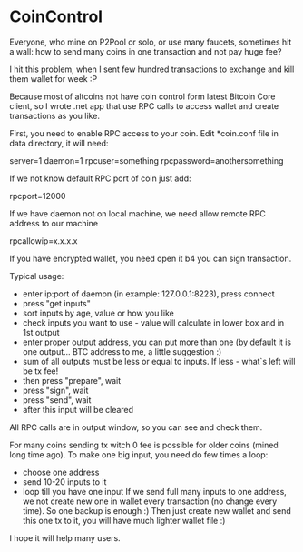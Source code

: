 # CoinControl
Everyone, who mine on P2Pool or solo, or use many faucets, sometimes hit a wall: how to send many coins in one transaction and not pay huge fee?

I hit this problem, when I sent few hundred transactions to exchange and kill them wallet for week :P

Because most of altcoins not have coin control form latest Bitcoin Core client, so I wrote .net app that use RPC calls to access wallet and create transactions as you like.

First, you need to enable RPC access to your coin. Edit *coin.conf file in data directory, it will need:

server=1
daemon=1
rpcuser=something
rpcpassword=anothersomething

If we not know default RPC port of coin just add:

rpcport=12000

If we have daemon not on local machine, we need allow remote RPC address to our machine

rpcallowip=x.x.x.x

If you have encrypted wallet, you need open it b4 you can sign transaction.

Typical usage:
- enter ip:port of daemon (in example: 127.0.0.1:8223), press connect
- press "get inputs"
- sort inputs by age, value or how you like
- check inputs you want to use - value will calculate in lower box and in 1st output
- enter proper output address, you can put more than one (by default it is one output... BTC address to me, a little suggestion :)
- sum of all outputs must be less or equal to inputs. If less - what`s left will be tx fee!
- then press "prepare", wait
- press "sign", wait
- press "send", wait
- after this input will be cleared

All RPC calls are in output window, so you can see and check them.

For many coins sending tx witch 0 fee is possible for older coins (mined long time ago).
To make one big input, you need do few times a loop:
- choose one address
- send 10-20 inputs to it
- loop till you have one input
If we send full many inputs to one address, we not create new one in wallet every transaction (no change every time). So one backup is enough :)
Then just create new wallet and send this one tx to it, you will have much lighter wallet file :)

I hope it will help many users.
